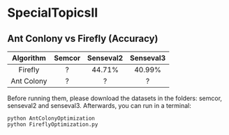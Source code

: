 # SpecialTopicsII

## Ant Conlony vs Firefly (Accuracy)

| Algorithm | Semcor | Senseval2 | Senseval3 | 
| :---: | :---: | :---: | :---: |
| Firefly | ? | 44.71% | 40.99% |
| Ant Colony | ? | ? | ? |

Before running them, please download the datasets in the folders: semcor, senseval2 and senseval3. Afterwards, you can run in a terminal:
```
python AntColonyOptimization
python FireflyOptimization.py
```